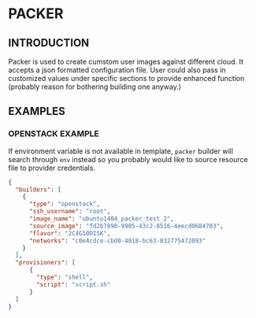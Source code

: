 # PACKER

## INTRODUCTION

Packer is used to create cumstom user images against different cloud. It accepts a json formatted configuration file. User could also pass in customized values under specific sections to provide enhanced function (probably reason for bothering building one anyway.)

## EXAMPLES

### OPENSTACK EXAMPLE

If environment variable is not available in template, `packer` builder will search through `env` instead so you probably would like to source resource file to provider credentials.

```json
{
  "builders": [
    {
      "type": "openstack",
      "ssh_username": "root",
      "image_name": "ubuntu1404_packer_test_2",
      "source_image": "fd2b7890-9905-43c2-8516-4eecd0684703",
      "flavor": "2C4G10DISK",
      "networks": "c0e4cdce-cbd0-4018-bc63-832775472093"
    }
  ],
  "provisioners": [
      {
        "type": "shell",
        "script": "script.sh"
      }
  ]
}
```